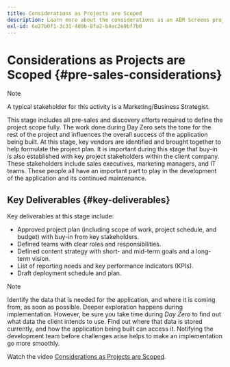 ```yaml
---
title: Considerations as Projects are Scoped
description: Learn more about the considerations as an AEM Screens project is scoped.
exl-id: 6e27b0f1-3c31-4d9b-8fa2-b4ec2e9bf7b0
---
```

# Considerations as Projects are Scoped {#pre-sales-considerations}

>[!NOTE]
>A typical stakeholder for this activity is a Marketing/Business Strategist.

This stage includes all pre-sales and discovery efforts required to define the project scope fully. The work done during Day Zero sets the tone for the rest of the project and influences the overall success of the application being built.
At this stage, key vendors are identified and brought together to help formulate the project plan. It is important during this stage that buy-in is also established with key project stakeholders within the client company. These stakeholders include sales executives, marketing managers, and IT teams. These people all have an important part to play in the development of the application and its continued maintenance.

## Key Deliverables {#key-deliverables}

Key deliverables at this stage include:

* Approved project plan (including scope of work, project schedule, and budget) with buy-in from key stakeholders.
* Defined teams with clear roles and responsibilities.
* Defined content strategy with short- and mid-term goals and a long-term vision.
* List of reporting needs and key performance indicators (KPIs).
* Draft deployment schedule and plan.

>[!NOTE]
>
>Identify the data that is needed for the application, and where it is coming from, as soon as possible. Deeper exploration happens during implementation. However, be sure you take time during *Day Zero* to find out what data the client intends to use. Find out where that data is stored currently, and how the application being built can access it. Notifying the development team before challenges arise helps to make an implementation go more smoothly.

Watch the video [Considerations as Projects are Scoped](https://experienceleague.adobe.com/en/docs/experience-manager-screens/user-guide/digital-signage-network/project-considerations).
